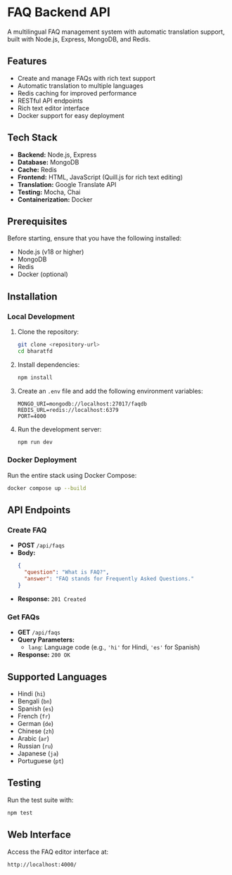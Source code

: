 # FAQ Backend API

A multilingual FAQ management system with automatic translation support, built with Node.js, Express, MongoDB, and Redis.

## Features

- Create and manage FAQs with rich text support
- Automatic translation to multiple languages
- Redis caching for improved performance
- RESTful API endpoints
- Rich text editor interface
- Docker support for easy deployment

## Tech Stack

- **Backend:** Node.js, Express
- **Database:** MongoDB
- **Cache:** Redis
- **Frontend:** HTML, JavaScript (Quill.js for rich text editing)
- **Translation:** Google Translate API
- **Testing:** Mocha, Chai
- **Containerization:** Docker

## Prerequisites

Before starting, ensure that you have the following installed:

- Node.js (v18 or higher)
- MongoDB
- Redis
- Docker (optional)

## Installation

### Local Development

1. Clone the repository:

    ```bash
    git clone <repository-url>
    cd bharatfd
    ```

2. Install dependencies:

    ```bash
    npm install
    ```

3. Create an `.env` file and add the following environment variables:

    ```
    MONGO_URI=mongodb://localhost:27017/faqdb
    REDIS_URL=redis://localhost:6379
    PORT=4000
    ```

4. Run the development server:

    ```bash
    npm run dev
    ```

### Docker Deployment

Run the entire stack using Docker Compose:

```bash
docker compose up --build
```

## API Endpoints

### Create FAQ
- **POST** `/api/faqs`
- **Body:** 
    ```json
    {
      "question": "What is FAQ?",
      "answer": "FAQ stands for Frequently Asked Questions."
    }
    ```
- **Response:** `201 Created`

### Get FAQs
- **GET** `/api/faqs`
- **Query Parameters:**
    - `lang`: Language code (e.g., `'hi'` for Hindi, `'es'` for Spanish)
- **Response:** `200 OK`

## Supported Languages
- Hindi (`hi`)
- Bengali (`bn`)
- Spanish (`es`)
- French (`fr`)
- German (`de`)
- Chinese (`zh`)
- Arabic (`ar`)
- Russian (`ru`)
- Japanese (`ja`)
- Portuguese (`pt`)

## Testing

Run the test suite with:

```bash
npm test
```

## Web Interface

Access the FAQ editor interface at:

```plaintext
http://localhost:4000/
```


